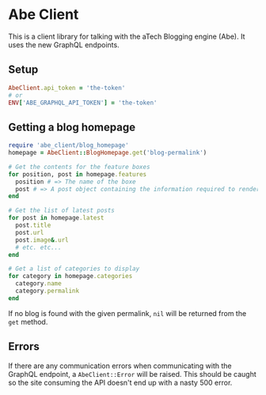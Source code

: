 # Abe Client

This is a client library for talking with the aTech Blogging engine (Abe). It uses the new GraphQL endpoints.

## Setup

```ruby
AbeClient.api_token = 'the-token'
# or
ENV['ABE_GRAPHQL_API_TOKEN'] = 'the-token'
```

## Getting a blog homepage

```ruby
require 'abe_client/blog_homepage'
homepage = AbeClient::BlogHomepage.get('blog-permalink')

# Get the contents for the feature boxes
for position, post in homepage.features
  position # => The name of the boxe
  post # => A post object containing the information required to render the feature
end

# Get the list of latest posts
for post in homepage.latest
  post.title
  post.url
  post.image&.url
  # etc. etc...
end

# Get a list of categories to display
for category in homepage.categories
  category.name
  category.permalink
end
```

If no blog is found with the given permalink, `nil` will be returned from the `get` method.

## Errors

If there are any communication errors when communicating with the GraphQL endpoint,
a `AbeClient::Error` will be raised. This should be caught so the site consuming the
API doesn't end up with a nasty 500 error.
